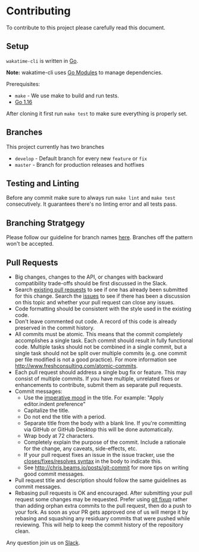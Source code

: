 # Contributing

To contribute to this project please carefully read this document.

## Setup

`wakatime-cli` is written in [Go](https://golang.org/).

**Note:** wakatime-cli uses [Go Modules](https://github.com/golang/go/wiki/Modules) to manage dependencies.

Prerequisites:

- `make` - We use make to build and run tests.
- [Go 1.16](https://golang.org/doc/install)

After cloning it first run `make test` to make sure everything is properly set.

## Branches

This project currently has two branches

- `develop` - Default branch for every new `feature` or `fix`
- `master` - Branch for production releases and hotfixes

## Testing and Linting

Before any commit make sure to always run `make lint` and `make test` consecutively. It guarantees there's no linting error and all tests pass.

## Branching Stratgegy

Please follow our guideline for branch names [here](https://github.com/wakatime/semver-action#branch-names). Branches off the pattern won't be accepted.

## Pull Requests

- Big changes, changes to the API, or changes with backward compatibility trade-offs should be first discussed in the Slack.
- Search [existing pull requests](https://github.com/wakatime/wakatime-cli/pulls) to see if one has already been submitted for this change. Search the [issues](https://github.com/wakatime/wakatime-cli/issues?q=is%3Aissue) to see if there has been a discussion on this topic and whether your pull request can close any issues.
- Code formatting should be consistent with the style used in the existing code.
- Don't leave commented out code. A record of this code is already preserved in the commit history.
- All commits must be atomic. This means that the commit completely accomplishes a single task. Each commit should result in fully functional code. Multiple tasks should not be combined in a single commit, but a single task should not be split over multiple commits (e.g. one commit per file modified is not a good practice). For more information see <http://www.freshconsulting.com/atomic-commits>.
- Each pull request should address a single bug fix or feature. This may consist of multiple commits. If you have multiple, unrelated fixes or enhancements to contribute, submit them as separate pull requests.
- Commit messages:
  - Use the [imperative mood](http://chris.beams.io/posts/git-commit/#imperative) in the title. For example: "Apply editor.indent preference"
  - Capitalize the title.
  - Do not end the title with a period.
  - Separate title from the body with a blank line. If you're committing via GitHub or GitHub Desktop this will be done automatically.
  - Wrap body at 72 characters.
  - Completely explain the purpose of the commit. Include a rationale for the change, any caveats, side-effects, etc.
  - If your pull request fixes an issue in the issue tracker, use the [closes/fixes/resolves syntax](https://help.github.com/articles/closing-issues-via-commit-messages) in the body to indicate this.
  - See <http://chris.beams.io/posts/git-commit> for more tips on writing good commit messages.
- Pull request title and description should follow the same guidelines as commit messages.
- Rebasing pull requests is OK and encouraged. After submitting your pull request some changes may be requested. Prefer using [git fixup](https://git-scm.com/docs/git-commit#Documentation/git-commit.txt---fixupltcommitgt) rather than adding orphan extra commits to the pull request, then do a push to your fork. As soon as your PR gets approved one of us will merge it by rebasing and squashing any residuary commits that were pushed while reviewing. This will help to keep the commit history of the repository clean.

Any question join us on [Slack](https://wakaslack.herokuapp.com/).
